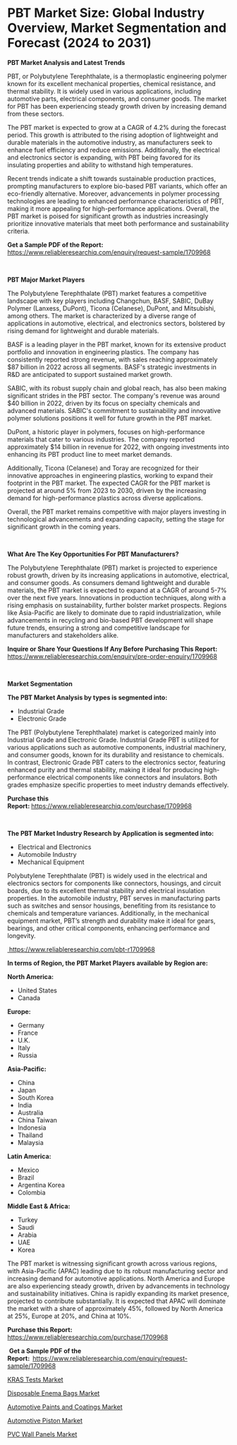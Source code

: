 <p><h1>PBT Market Size: Global Industry Overview, Market Segmentation and Forecast (2024 to 2031)</h1></p><p><strong>PBT Market Analysis and Latest Trends</strong></p>
<p><p>PBT, or Polybutylene Terephthalate, is a thermoplastic engineering polymer known for its excellent mechanical properties, chemical resistance, and thermal stability. It is widely used in various applications, including automotive parts, electrical components, and consumer goods. The market for PBT has been experiencing steady growth driven by increasing demand from these sectors.</p><p>The PBT market is expected to grow at a CAGR of 4.2% during the forecast period. This growth is attributed to the rising adoption of lightweight and durable materials in the automotive industry, as manufacturers seek to enhance fuel efficiency and reduce emissions. Additionally, the electrical and electronics sector is expanding, with PBT being favored for its insulating properties and ability to withstand high temperatures.</p><p>Recent trends indicate a shift towards sustainable production practices, prompting manufacturers to explore bio-based PBT variants, which offer an eco-friendly alternative. Moreover, advancements in polymer processing technologies are leading to enhanced performance characteristics of PBT, making it more appealing for high-performance applications. Overall, the PBT market is poised for significant growth as industries increasingly prioritize innovative materials that meet both performance and sustainability criteria.</p></p>
<p><strong>Get a Sample PDF of the Report:&nbsp;</strong> <a href="https://www.reliableresearchiq.com/enquiry/request-sample/1709968?utm_campaign=1137&utm_medium=2&utm_source=Github&utm_content=ia&utm_term=11112024&utm_id=pbt">https://www.reliableresearchiq.com/enquiry/request-sample/1709968</a></p>
<p>&nbsp;</p>
<p><strong>PBT Major Market Players</strong></p>
<p><p>The Polybutylene Terephthalate (PBT) market features a competitive landscape with key players including Changchun, BASF, SABIC, DuBay Polymer (Lanxess, DuPont), Ticona (Celanese), DuPont, and Mitsubishi, among others. The market is characterized by a diverse range of applications in automotive, electrical, and electronics sectors, bolstered by rising demand for lightweight and durable materials.</p><p>BASF is a leading player in the PBT market, known for its extensive product portfolio and innovation in engineering plastics. The company has consistently reported strong revenue, with sales reaching approximately $87 billion in 2022 across all segments. BASF's strategic investments in R&D are anticipated to support sustained market growth.</p><p>SABIC, with its robust supply chain and global reach, has also been making significant strides in the PBT sector. The company's revenue was around $40 billion in 2022, driven by its focus on specialty chemicals and advanced materials. SABIC's commitment to sustainability and innovative polymer solutions positions it well for future growth in the PBT market.</p><p>DuPont, a historic player in polymers, focuses on high-performance materials that cater to various industries. The company reported approximately $14 billion in revenue for 2022, with ongoing investments into enhancing its PBT product line to meet market demands.</p><p>Additionally, Ticona (Celanese) and Toray are recognized for their innovative approaches in engineering plastics, working to expand their footprint in the PBT market. The expected CAGR for the PBT market is projected at around 5% from 2023 to 2030, driven by the increasing demand for high-performance plastics across diverse applications.</p><p>Overall, the PBT market remains competitive with major players investing in technological advancements and expanding capacity, setting the stage for significant growth in the coming years.</p></p>
<p>&nbsp;</p>
<p><strong>What Are The Key Opportunities For PBT Manufacturers?</strong></p>
<p><p>The Polybutylene Terephthalate (PBT) market is projected to experience robust growth, driven by its increasing applications in automotive, electrical, and consumer goods. As consumers demand lightweight and durable materials, the PBT market is expected to expand at a CAGR of around 5-7% over the next five years. Innovations in production techniques, along with a rising emphasis on sustainability, further bolster market prospects. Regions like Asia-Pacific are likely to dominate due to rapid industrialization, while advancements in recycling and bio-based PBT development will shape future trends, ensuring a strong and competitive landscape for manufacturers and stakeholders alike.</p></p>
<p><strong>Inquire or Share Your Questions If Any Before Purchasing This Report:</strong> <a href="https://www.reliableresearchiq.com/enquiry/pre-order-enquiry/1709968?utm_campaign=1137&utm_medium=2&utm_source=Github&utm_content=ia&utm_term=11112024&utm_id=pbt">https://www.reliableresearchiq.com/enquiry/pre-order-enquiry/1709968</a></p>
<p>&nbsp;</p>
<p><strong>Market Segmentation</strong></p>
<p><strong>The PBT Market Analysis by types is segmented into:</strong></p>
<p><ul><li>Industrial Grade</li><li>Electronic Grade</li></ul></p>
<p><p>The PBT (Polybutylene Terephthalate) market is categorized mainly into Industrial Grade and Electronic Grade. Industrial Grade PBT is utilized for various applications such as automotive components, industrial machinery, and consumer goods, known for its durability and resistance to chemicals. In contrast, Electronic Grade PBT caters to the electronics sector, featuring enhanced purity and thermal stability, making it ideal for producing high-performance electrical components like connectors and insulators. Both grades emphasize specific properties to meet industry demands effectively.</p></p>
<p><strong>Purchase this Report:&nbsp;</strong><a href="https://www.reliableresearchiq.com/purchase/1709968?utm_campaign=1137&utm_medium=2&utm_source=Github&utm_content=ia&utm_term=11112024&utm_id=pbt">https://www.reliableresearchiq.com/purchase/1709968</a></p>
<p>&nbsp;</p>
<p><strong>The PBT Market Industry Research by Application is segmented into:</strong></p>
<p><ul><li>Electrical and Electronics</li><li>Automobile Industry</li><li>Mechanical Equipment</li></ul></p>
<p><p>Polybutylene Terephthalate (PBT) is widely used in the electrical and electronics sectors for components like connectors, housings, and circuit boards, due to its excellent thermal stability and electrical insulation properties. In the automobile industry, PBT serves in manufacturing parts such as switches and sensor housings, benefiting from its resistance to chemicals and temperature variances. Additionally, in the mechanical equipment market, PBT’s strength and durability make it ideal for gears, bearings, and other critical components, enhancing performance and longevity.</p></p>
<p><a href="https://www.reliableresearchiq.com/pbt-r1709968?utm_campaign=1137&utm_medium=2&utm_source=Github&utm_content=ia&utm_term=11112024&utm_id=pbt">&nbsp;https://www.reliableresearchiq.com/pbt-r1709968</a></p>
<p><strong>In terms of Region, the PBT Market Players available by Region are:</strong></p>
<p>
    <p> <strong> North America: </strong>
        <ul>
            <li>United States</li>
            <li>Canada</li>
        </ul>
        </p> 
    <p> <strong> Europe: </strong>
        <ul>
            <li>Germany</li>
            <li>France</li>
            <li>U.K.</li>
            <li>Italy</li>
            <li>Russia</li>
        </ul>
        </p> 
    <p> <strong> Asia-Pacific: </strong>
        <ul>
            <li>China</li>
            <li>Japan</li>
            <li>South Korea</li>
            <li>India</li>
            <li>Australia</li>
            <li>China Taiwan</li>
            <li>Indonesia</li>
            <li>Thailand</li>
            <li>Malaysia</li>
        </ul>
        </p> 
    <p> <strong> Latin America: </strong>
        <ul>
            <li>Mexico</li>
            <li>Brazil</li>
            <li>Argentina Korea</li>
            <li>Colombia</li>
        </ul>
        </p> 
    <p> <strong> Middle East & Africa: </strong>
        <ul>
            <li>Turkey</li>
            <li>Saudi</li>
            <li>Arabia</li>
            <li>UAE</li>
            <li>Korea</li>
        </ul>
    </p>
    </p>
<p><p>The PBT market is witnessing significant growth across various regions, with Asia-Pacific (APAC) leading due to its robust manufacturing sector and increasing demand for automotive applications. North America and Europe are also experiencing steady growth, driven by advancements in technology and sustainability initiatives. China is rapidly expanding its market presence, projected to contribute substantially. It is expected that APAC will dominate the market with a share of approximately 45%, followed by North America at 25%, Europe at 20%, and China at 10%.</p></p>
<p><strong>Purchase this Report: </strong><a href="https://www.reliableresearchiq.com/purchase/1709968?utm_campaign=1137&utm_medium=2&utm_source=Github&utm_content=ia&utm_term=11112024&utm_id=pbt">https://www.reliableresearchiq.com/purchase/1709968</a></p>
<p>&nbsp;<strong>Get a Sample PDF of the Report:&nbsp;&nbsp;</strong><a href="https://www.reliableresearchiq.com/enquiry/request-sample/1709968?utm_campaign=1137&utm_medium=2&utm_source=Github&utm_content=ia&utm_term=11112024&utm_id=pbt">https://www.reliableresearchiq.com/enquiry/request-sample/1709968</a></p>
<p><strong></strong></p>
<p><p><a href="https://issuu.com/reportprime-2/docs/kras-tests-market-size-2030.pptx_7f8ebd7e4c3e78?utm_campaign=1137&utm_medium=2&utm_source=Github&utm_content=ia&utm_term=11112024&utm_id=pbt">KRAS Tests Market</a></p><p><a href="https://issuu.com/reportprime-2/docs/disposable-enema-bags-market-size-2_a7616cef94b26e?utm_campaign=1137&utm_medium=2&utm_source=Github&utm_content=ia&utm_term=11112024&utm_id=pbt">Disposable Enema Bags Market</a></p><p><a href="https://www.linkedin.com/pulse/automotive-paints-coatings-industry-forecast-market-shifts-oz6yf?utm_campaign=1137&utm_medium=2&utm_source=Github&utm_content=ia&utm_term=11112024&utm_id=pbt">Automotive Paints and Coatings Market</a></p><p><a href="https://www.linkedin.com/pulse/regional-adaptations-global-automotive-piston-market-trends-fikef?utm_campaign=1137&utm_medium=2&utm_source=Github&utm_content=ia&utm_term=11112024&utm_id=pbt">Automotive Piston Market</a></p><p><a href="https://github.com/kyleetroxilbu/Market-Research-Report-List-1/blob/main/pvc-wall-panels-market.md?utm_campaign=1137&utm_medium=2&utm_source=Github&utm_content=ia&utm_term=11112024&utm_id=pbt">PVC Wall Panels Market</a></p></p>